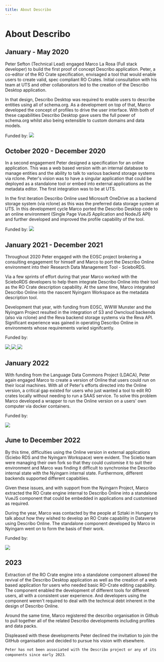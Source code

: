 ```yaml
---
title: About Describo
---
```


# About Describo

## January - May 2020

Peter Sefton (Technical Lead) engaged Marco La Rosa (Full stack developer) to build the first proof
of concept Describo application. Peter, a co-editor of the RO Crate specification, envisaged a tool
that would enable users to create valid, spec compliant RO Crates. Initial consultation with his
team at UTS and other collaborators led to the creation of the Describo Desktop application.

In that design, Describo Desktop was required to enable users to describe entities using all of
schema.org. As a development on top of that, Marco developed the concept of profiles to drive the
user interface. With both of these capabilities Describo Desktop gave users the full power of
schema.org whilst also being extensible to custom domains and data models.

Funded by: [![](/images/logos/uts-logo.webp)](https://uts.edu.au)

## October 2020 - December 2020

In a second engagement Peter designed a specification for an online application. This was a web
based version with an internal database to manage entities and the ability to talk to various
backend storage systems via rclone. Peter's vision was to have a singular application that could be
deployed as a standalone tool or embed into external applications as the metadata editor. The first
integration was to be at UTS.

In the first iteration Describo Online used Microsoft OneDrive as a backend storage system (via
rclone) as this was the preferred data storage system at UTS. In this development cycle Marco ported
the Describo Desktop code to an online environment (Single Page VueJS Application and NodeJS API)
and further developed and improved the profile capability of the tool.

Funded by: [![](/images/logos/uts-logo.webp)](https://uts.edu.au)

## January 2021 - December 2021

Throughout 2020 Peter engaged with the EOSC project brokering a consulting engagement for himself
and Marco to port the Describo Online environment into their Research Data Management Tool -
ScieboRDS.

Via a few sprints of effort during that year Marco worked with the ScieboRDS developers to help them
integrate Describo Online into their tool as the RO Crate description capability. At the same time,
Marco integrated Describo Online into the nascent Nyingarn Workspace as the metadata description
tool.

Development that year, with funding from EOSC, WWW Munster and the Nyingarn Project resulted in the
integration of S3 and Owncloud backends (also via rclone) and the Reva backend storage systems via
the Reva API. Significant experience was gained in operating Describo Online in environments whose
requirements varied signifcantly.

Funded by:

<div class="flex flex-row flex-wrap justify-around">
    <a href="https://cs3mesh4eosc.eu" target="_blank" class="bg-black">
        <img src="/images/logos/cs3mesh-logo.webp" class="h-20"/>
    </a>
    <a href="https://www.uni-muenster.de/en/" target="_blank">
        <img src="/images/logos/muenster-logo.webp" class="h-32"/>
    </a>
    <a href="https://nyingarn.net" target="_blank">
        <img src="/images/logos/nyingarn-logo.webp" class="h-32"/>
    </a>
</div>

## January 2022

With funding from the Language Data Commons Project (LDACA), Peter again engaged Marco to create a
version of Online that users could run on their local machines. With all of Peter's efforts directed
into the Online version, a critical gap existed for users who just wanted a tool to edit RO crates
locally without needing to run a SAAS service. To solve this problem Marco developed a wrapper to
run the Online version on a users' own computer via docker containers.

Funded by:

<a href="https://ldaca.edu.au" target="_blank">
    <img src="/images/logos/ldaca-logo.webp" class="h-32"/>
</a>

## June to December 2022

By this time, difficulties using the Online version in external applications (Sciebo RDS and the
Nyingarn Workspace) were evident. The Sciebo team were managing their own fork so that they could
customise it to suit their environment and Marco was finding it difficult to synchronise the
Describo internal state with the Nyingarn internal state. Furthermore, different backends supported
different capabitiies.

<!-- For example, OneDrive for business supported short lived file url's that
could be used to display file previews but OneDrive personal did not (and neither did Owncloud). -->

<!-- Given these issues, and with support from the Nyingarn Project, Marco developed the crate builder
component as an RO-Crate plugin that developers could use in their own applications. That is, the RO
Crate engine internal to Describo Online was extracted into a standalone VueJS component others
could use in their applications and customise without needing to fork the whole environment or run
what had become an overly complex environment. -->

Given these issues, and with support from the Nyingarn Project, Marco extracted the RO Crate engine
internal to Describo Online into a standalone VueJS component that could be embedded in applications
and customised as required.

<!-- As a tool trying to be all things to all groups (via
the design requirement to talk to various storage backends) Describo online was already showing
signs of significant technical debt. -->

During the year, Marco was contacted by the people at Sztaki in Hungary to talk about how they
wished to develop an RO Crate capability in Dataverse using Describo Online. The standalone
component developed by Marco in Nyingarn went on to form the basis of their work.

Funded by:

<a href="https://nyingarn.net" target="_blank">
    <img src="/images/logos/nyingarn-logo.webp" class="h-32"/>
</a>

## 2023

Extraction of the RO Crate engine into a standalone component allowed the revival of the Describo
Desktop application as well as the creation of a web based application for users who needed basic
RO-Crate editing capability. The component enabled the development of different tools for different
users, all with a consistent user experience. And developers using the component weren't required to
deal with the technical debt inherent in the design of Describo Online.

<!-- This was also a key turning point in the direction of Describo in that it allowed users to decide
how their environments should work without needing to accept compromises or decisions made by the
Describo technical leadership. Marco designed all aspects of the component to be totally
configurable so developers could decide how it looked and worked in their applications. -->

Around the same time, Marco registered the describo organisation in Github to pull together all of
the related Describo developments including profiles and data packs.

<!-- Marco also setup the profiles
repository as a hosting point for domain specific profiles that the Desktop and Web tools could
dynamically pull profiles from so users could get started quickly with definitions created by
others. -->

Displeased with these developments Peter declined the invitation to join the GitHub organisation and
decided to pursue his vision with elsewhere.

<!-- Shortly after, Peter took the considerable funding of the Language Data Commons and directed it to
an alternative product that copies many of the Describo innnovations; including most recently, an
embeddable component. -->

<!-- Meanwhile, Marco has continued building the Describo environment as an open source developer when
time permits. This includes maintaining the crate component (with help from our Hungarian friends at
Sztaki), the desktop and web versions, profiles, data packs the website and this documentation. -->

`Peter has not been associated with the Describo project or any of its components since early 2023`.
